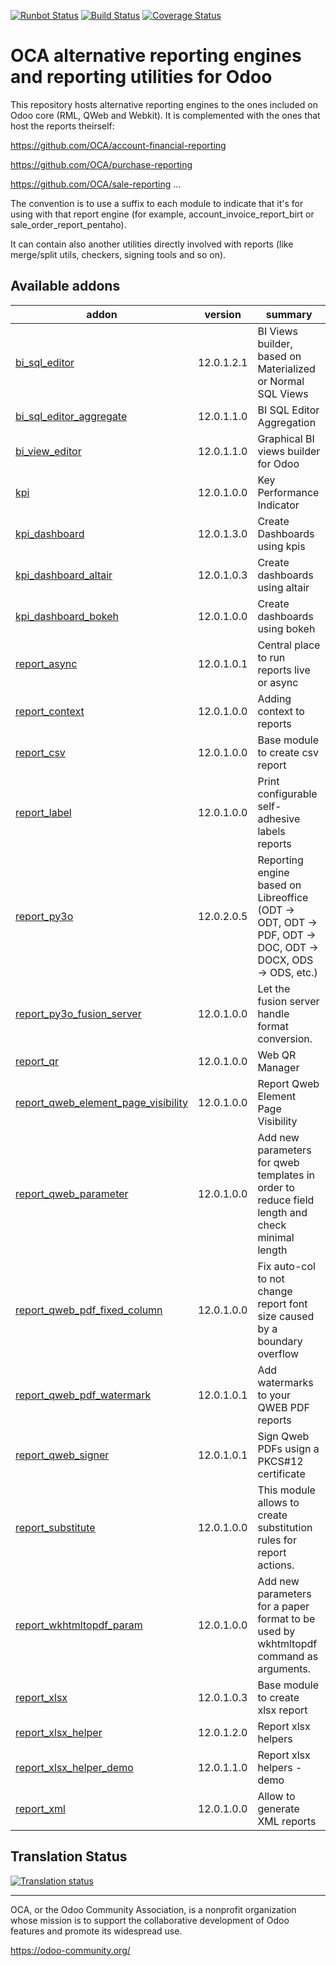 [![Runbot Status](https://runbot.odoo-community.org/runbot/badge/flat/143/12.0.svg)](https://runbot.odoo-community.org/runbot/repo/github-com-oca-reporting-engine-143)
[![Build Status](https://travis-ci.org/OCA/reporting-engine.svg?branch=12.0)](https://travis-ci.org/OCA/reporting-engine)
[![Coverage Status](https://img.shields.io/coveralls/OCA/reporting-engine.svg)](https://coveralls.io/r/OCA/reporting-engine?branch=12.0)

OCA alternative reporting engines and reporting utilities for Odoo
==================================================================

This repository hosts alternative reporting engines to the ones included on Odoo core (RML, QWeb and Webkit). It is complemented with the ones that host the reports theirself:

https://github.com/OCA/account-financial-reporting

https://github.com/OCA/purchase-reporting

https://github.com/OCA/sale-reporting
...

The convention is to use a suffix to each module to indicate that it's for using with that report engine (for example, account_invoice_report_birt or sale_order_report_pentaho).

It can contain also another utilities directly involved with reports (like merge/split utils, checkers, signing tools and so on).

[//]: # (addons)

Available addons
----------------
addon | version | summary
--- | --- | ---
[bi_sql_editor](bi_sql_editor/) | 12.0.1.2.1 | BI Views builder, based on Materialized or Normal SQL Views
[bi_sql_editor_aggregate](bi_sql_editor_aggregate/) | 12.0.1.1.0 | BI SQL Editor Aggregation
[bi_view_editor](bi_view_editor/) | 12.0.1.1.0 | Graphical BI views builder for Odoo
[kpi](kpi/) | 12.0.1.0.0 | Key Performance Indicator
[kpi_dashboard](kpi_dashboard/) | 12.0.1.3.0 | Create Dashboards using kpis
[kpi_dashboard_altair](kpi_dashboard_altair/) | 12.0.1.0.3 | Create dashboards using altair
[kpi_dashboard_bokeh](kpi_dashboard_bokeh/) | 12.0.1.0.0 | Create dashboards using bokeh
[report_async](report_async/) | 12.0.1.0.1 | Central place to run reports live or async
[report_context](report_context/) | 12.0.1.0.0 | Adding context to reports
[report_csv](report_csv/) | 12.0.1.0.0 | Base module to create csv report
[report_label](report_label/) | 12.0.1.0.0 | Print configurable self-adhesive labels reports
[report_py3o](report_py3o/) | 12.0.2.0.5 | Reporting engine based on Libreoffice (ODT -> ODT, ODT -> PDF, ODT -> DOC, ODT -> DOCX, ODS -> ODS, etc.)
[report_py3o_fusion_server](report_py3o_fusion_server/) | 12.0.1.0.0 | Let the fusion server handle format conversion.
[report_qr](report_qr/) | 12.0.1.0.0 | Web QR Manager
[report_qweb_element_page_visibility](report_qweb_element_page_visibility/) | 12.0.1.0.0 | Report Qweb Element Page Visibility
[report_qweb_parameter](report_qweb_parameter/) | 12.0.1.0.0 | Add new parameters for qweb templates in order to reduce field length and check minimal length
[report_qweb_pdf_fixed_column](report_qweb_pdf_fixed_column/) | 12.0.1.0.0 | Fix auto-col to not change report font size caused by a boundary overflow
[report_qweb_pdf_watermark](report_qweb_pdf_watermark/) | 12.0.1.0.1 | Add watermarks to your QWEB PDF reports
[report_qweb_signer](report_qweb_signer/) | 12.0.1.0.1 | Sign Qweb PDFs usign a PKCS#12 certificate
[report_substitute](report_substitute/) | 12.0.1.0.0 | This module allows to create substitution rules for report actions.
[report_wkhtmltopdf_param](report_wkhtmltopdf_param/) | 12.0.1.0.0 | Add new parameters for a paper format to be used by wkhtmltopdf command as arguments.
[report_xlsx](report_xlsx/) | 12.0.1.0.3 | Base module to create xlsx report
[report_xlsx_helper](report_xlsx_helper/) | 12.0.1.2.0 | Report xlsx helpers
[report_xlsx_helper_demo](report_xlsx_helper_demo/) | 12.0.1.1.0 | Report xlsx helpers - demo
[report_xml](report_xml/) | 12.0.1.0.0 | Allow to generate XML reports

[//]: # (end addons)


## Translation Status

[![Translation status](https://translation.odoo-community.org/widgets/reporting-engine-12-0/-/multi-auto.svg)](https://translation.odoo-community.org/engage/reporting-engine-12-0/?utm_source=widget)

----

OCA, or the Odoo Community Association, is a nonprofit organization whose
mission is to support the collaborative development of Odoo features and
promote its widespread use.

https://odoo-community.org/

